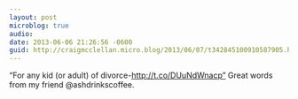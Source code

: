 ```yaml
---
layout: post
microblog: true
audio: 
date: 2013-06-06 21:26:56 -0600
guid: http://craigmcclellan.micro.blog/2013/06/07/t342845100910587905.html
---
```

“For any kid (or adult) of divorce-http://t.co/DUuNdWnacp” Great words from my friend @ashdrinkscoffee.
